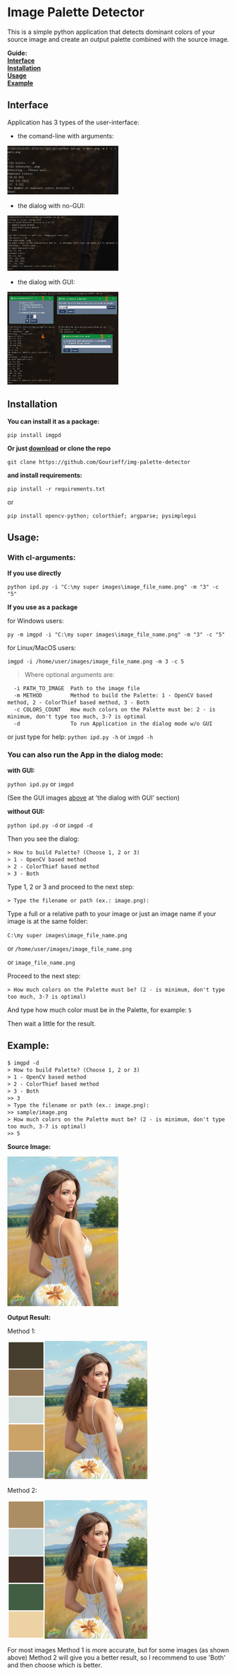 # Image Palette Detector

This is a simple python application that detects dominant colors of your source image and create an output palette combined with the source image.

**Guide:**  
[**Interface**](#interface)  
[**Installation**](#installation)  
[**Usage**](#usage)  
[**Example**](#example)

## Interface

Application has 3 types of the user-interface:
* the comand-line with arguments:

<img src="https://github.com/Gourieff/img-palette-detector/raw/main/docs/img/cl-mode.jpg" alt="cl-mode" width="50%"/>

* the dialog with no-GUI:

<img src="https://github.com/Gourieff/img-palette-detector/raw/main/docs/img/no-gui-dialog-mode.jpg" alt="no-gui-dialog-mode" width="50%"/>

* the dialog with GUI:

<img src="https://github.com/Gourieff/img-palette-detector/raw/main/docs/img/gui-dialog-mode.jpg" alt="gui-dialog-mode" width="50%"/>

## Installation

__You can install it as a package:__
```
pip install imgpd
```

__Or just [download](https://github.com/Gourieff/img-palette-detector/archive/refs/heads/main.zip) or clone the repo__
```
git clone https://github.com/Gourieff/img-palette-detector
```
__and install requirements:__
```
pip install -r requirements.txt
```
or
```
pip install opencv-python; colorthief; argparse; pysimplegui
```

## Usage:

### With cl-arguments:

**If you use directly**
```
python ipd.py -i "C:\my super images\image_file_name.png" -m "3" -c "5"
```
**If you use as a package**

for Windows users:

```
py -m imgpd -i "C:\my super images\image_file_name.png" -m "3" -c "5"
```
for Linux/MacOS users:

```
imgpd -i /home/user/images/image_file_name.png -m 3 -c 5
```

> Where optional arguments are:
```
  -i PATH_TO_IMAGE  Path to the image file
  -m METHOD         Method to build the Palette: 1 - OpenCV based method, 2 - ColorThief based method, 3 - Both
  -c COLORS_COUNT   How much colors on the Palette must be: 2 - is minimum, don't type too much, 3-7 is optimal
  -d                To run Application in the dialog mode w/o GUI
```
or just type for help: `python ipd.py -h` or `imgpd -h`

### You can also run the App in the dialog mode:

**with GUI:**

`python ipd.py` or `imgpd`

(See the GUI images [above](#interface) at 'the dialog with GUI' section)

**without GUI:**

`python ipd.py -d` or `imgpd -d`

Then you see the dialog:
```
> How to build Palette? (Choose 1, 2 or 3)
> 1 - OpenCV based method
> 2 - ColorThief based method
> 3 - Both
```
Type 1, 2 or 3 and proceed to the next step:
```
> Type the filename or path (ex.: image.png):
```
Type a full or a relative path to your image or just an image name if your image is at the same folder:

`C:\my super images\image_file_name.png`

or `/home/user/images/image_file_name.png`

or `image_file_name.png`

Proceed to the next step:
```
> How much colors on the Palette must be? (2 - is minimum, don't type too much, 3-7 is optimal)
```
And type how much color must be in the Palette, for example: `5`

Then wait a little for the result.

## Example:

```
$ imgpd -d
> How to build Palette? (Choose 1, 2 or 3)
> 1 - OpenCV based method
> 2 - ColorThief based method
> 3 - Both
>> 3
> Type the filename or path (ex.: image.png):
>> sample/image.png
> How much colors on the Palette must be? (2 - is minimum, don't type too much, 3-7 is optimal)
>> 5
```

__Source Image:__

<img src="https://github.com/Gourieff/img-palette-detector/raw/main/sample/image.png" alt="image" width="50%"/>

__Output Result:__

Method 1:

<img src="https://github.com/Gourieff/img-palette-detector/raw/main/sample/image_5-colors-palette_method-1.png" alt="image_5-colors-palette_method-1" width="63%"/>

Method 2:

<img src="https://github.com/Gourieff/img-palette-detector/raw/main/sample/image_5-colors-palette_method-2.png" alt="image_5-colors-palette_method-2" width="63%"/>

For most images Method 1 is more accurate, but for some images (as shown above) Method 2 will give you a better result, so I recommend to use 'Both' and then choose which is better.
